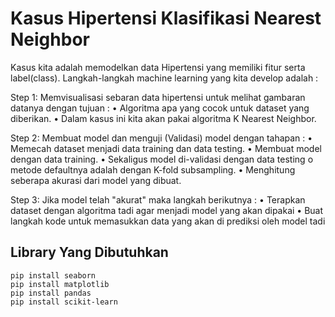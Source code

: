 # Kasus Hipertensi Klasifikasi Nearest Neighbor

Kasus kita adalah memodelkan data Hipertensi yang memiliki fitur serta label(class). Langkah-langkah machine learning yang kita develop adalah :

Step 1:
Memvisualisasi sebaran data hipertensi untuk melihat gambaran datanya dengan tujuan :
•	Algoritma apa yang cocok untuk dataset yang diberikan.
•	Dalam kasus ini kita akan pakai algoritma K Nearest Neighbor.

Step 2:
Membuat model dan menguji (Validasi) model dengan tahapan :
•	Memecah dataset menjadi data training dan data testing.
•	Membuat model dengan data training.
•	Sekaligus model di-validasi dengan data testing
o	metode defaultnya adalah dengan K-fold subsampling.
•	Menghitung seberapa akurasi dari model yang dibuat.

Step 3:
Jika model telah "akurat" maka langkah berikutnya :
•	Terapkan dataset dengan algoritma tadi agar menjadi model yang akan dipakai
•	Buat langkah kode untuk memasukkan data yang akan di prediksi oleh model tadi

## Library Yang Dibutuhkan

```
pip install seaborn
pip install matplotlib
pip install pandas
pip install scikit-learn
```



